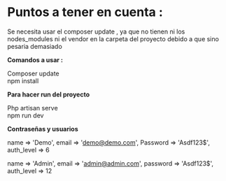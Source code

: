 <h1> Puntos a tener en cuenta : </h1>

Se necesita usar el composer update , ya que no tienen ni los nodes_modules ni el vendor en la carpeta del proyecto debido a que sino pesaria demasiado 

**Comandos a usar :**

Composer update <br>
npm install 

**Para hacer run del proyecto**

Php artisan serve <br>
npm run dev

**Contraseñas y usuarios**

name => 'Demo',
email => 'demo@demo.com',
Password => 'Asdf123$',
auth_level => 6

name => 'Admin',
email => 'admin@admin.com',
password => 'Asdf123$',
auth_level => 12